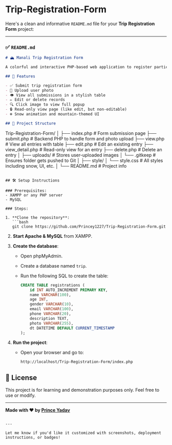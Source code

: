 # Trip-Registration-Form
Here's a clean and informative `README.md` file for your **Trip Registration Form** project:

---

### ✅ `README.md`

```markdown
# 🏔️ Manali Trip Registration Form

A colorful and interactive PHP-based web application to register participants for a Manali trip. Built with HTML, CSS, PHP, and MySQL — complete with image upload, view, edit, and delete functionality.

## 🚀 Features

- ✅ Submit trip registration form
- 📸 Upload user photo
- 👁️ View all submissions in a stylish table
- ✏️ Edit or delete records
- 🔍 Click image to view full popup
- 🔒 Read-only view page (like edit, but non-editable)
- ❄️ Snow animation and mountain-themed UI

## 📁 Project Structure

```

Trip-Registration-Form/
│
├── index.php              # Form submission page
├── submit.php             # Backend PHP to handle form and photo upload
├── view\.php               # View all entries with table
├── edit.php               # Edit an existing entry
├── view\_detail.php        # Read-only view for an entry
├── delete.php             # Delete an entry
│
├── uploads/               # Stores user-uploaded images
│   └── .gitkeep           # Ensures folder gets pushed to Git
│
├── style/
│   └── style.css          # All styles including snow, UI, etc.
│
└── README.md              # Project info

````

## 🛠️ Setup Instructions

### Prerequisites:
- XAMPP or any PHP server
- MySQL

### Steps:

1. **Clone the repository**:
   ```bash
   git clone https://github.com/Princey1227/Trip-Registration-Form.git
````

2. **Start Apache & MySQL** from XAMPP.

3. **Create the database**:

   * Open phpMyAdmin.
   * Create a database named `trip`.
   * Run the following SQL to create the table:

     ```sql
     CREATE TABLE registrations (
         id INT AUTO_INCREMENT PRIMARY KEY,
         name VARCHAR(100),
         age INT,
         gender VARCHAR(10),
         email VARCHAR(100),
         phone VARCHAR(20),
         description TEXT,
         photo VARCHAR(255),
         dt DATETIME DEFAULT CURRENT_TIMESTAMP
     );
     ```

4. **Run the project**:

   * Open your browser and go to:

     ```
     http://localhost/Trip-Registration-Form/index.php
     ```

## 📄 License

This project is for learning and demonstration purposes only. Feel free to use or modify.

---

**Made with ❤️ by [Prince Yadav](https://github.com/Princey1227)**

```

---

Let me know if you'd like it customized with screenshots, deployment instructions, or badges!
```
